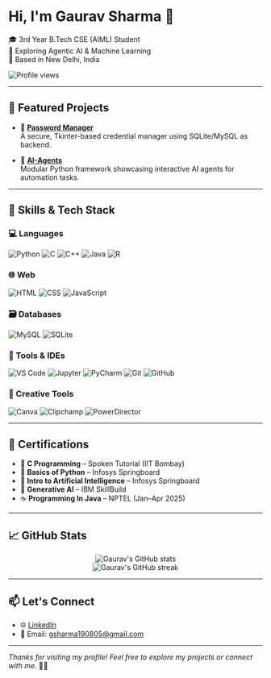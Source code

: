 # Hi, I'm Gaurav Sharma 👋

🎓 3rd Year B.Tech CSE (AIML) Student  
🧠 Exploring Agentic AI & Machine Learning  
📍 Based in New Delhi, India 

![Profile views](https://komarev.com/ghpvc/?username=No1Gaurav&label=Profile%20views&color=0e75b6&style=flat)

---

## 🚀 Featured Projects

- 🔐 [**Password Manager**](https://github.com/No1Gaurav/Password_Manager)  
  A secure, Tkinter-based credential manager using SQLite/MySQL as backend.

- 🤖 [**AI-Agents**](https://github.com/No1Gaurav/AI-Agents)  
  Modular Python framework showcasing interactive AI agents for automation tasks.

---


## 🧠 Skills & Tech Stack

### 💻 Languages
![Python](https://img.shields.io/badge/Python-3776AB?style=flat&logo=python&logoColor=white)
![C](https://img.shields.io/badge/C-00599C?style=flat&logo=c&logoColor=white)
![C++](https://img.shields.io/badge/C++-00599C?style=flat&logo=cplusplus&logoColor=white)
![Java](https://img.shields.io/badge/Java-007396?style=flat&logo=java&logoColor=white)
![R](https://img.shields.io/badge/R-276DC3?style=flat&logo=r&logoColor=white)

### 🌐 Web
![HTML](https://img.shields.io/badge/HTML-E34F26?style=flat&logo=html5&logoColor=white)
![CSS](https://img.shields.io/badge/CSS-1572B6?style=flat&logo=css3&logoColor=white)
![JavaScript](https://img.shields.io/badge/JavaScript-F7DF1E?style=flat&logo=javascript&logoColor=black)

### 🗃️ Databases
![MySQL](https://img.shields.io/badge/MySQL-4479A1?style=flat&logo=mysql&logoColor=white)
![SQLite](https://img.shields.io/badge/SQLite-003B57?style=flat&logo=sqlite&logoColor=white)

### 🧰 Tools & IDEs
![VS Code](https://img.shields.io/badge/VS%20Code-007ACC?style=flat&logo=visual-studio-code&logoColor=white)
![Jupyter](https://img.shields.io/badge/Jupyter-F37626?style=flat&logo=jupyter&logoColor=white)
![PyCharm](https://img.shields.io/badge/PyCharm-000000?style=flat&logo=pycharm&logoColor=white)
![Git](https://img.shields.io/badge/Git-F05032?style=flat&logo=git&logoColor=white)
![GitHub](https://img.shields.io/badge/GitHub-181717?style=flat&logo=github&logoColor=white)

### 🎨 Creative Tools
![Canva](https://img.shields.io/badge/Canva-00C4CC?style=flat&logo=canva&logoColor=white)
![Clipchamp](https://img.shields.io/badge/Clipchamp-8338EC?style=flat&logo=clipchamp&logoColor=white)
![PowerDirector](https://img.shields.io/badge/PowerDirector-0081CB?style=flat&logoColor=white)

---

## 📜 Certifications

- 🏅 **C Programming** – Spoken Tutorial (IIT Bombay)  
- 🏅 **Basics of Python** – Infosys Springboard  
- 🧠 **Intro to Artificial Intelligence** – Infosys Springboard  
- 🤖 **Generative AI** – IBM SkillBuild  
- ☕ **Programming In Java** – NPTEL (Jan–Apr 2025)

---

## 📈 GitHub Stats

<p align="center">
  <img src="https://github-readme-stats.vercel.app/api?username=No1Gaurav&show_icons=true&theme=react" alt="Gaurav's GitHub stats" />
  <br>
  <img src="https://github-readme-streak-stats.herokuapp.com/?user=No1Gaurav&theme=react" alt="Gaurav's GitHub streak" />
</p>

---

## 📫 Let's Connect

- 🌐 [LinkedIn](https://www.linkedin.com/in/gaurav-sharma19/)    
- 📧 Email: gsharma190805@gmail.com  

---

_Thanks for visiting my profile! Feel free to explore my projects or connect with me._ 👨‍💻

